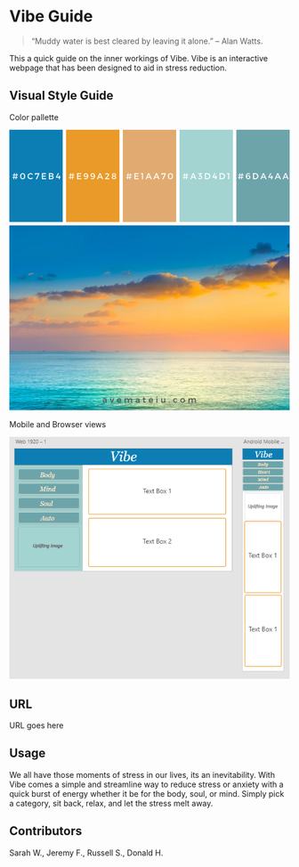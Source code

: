 # Vibe Guide

> “Muddy water is best cleared by leaving it alone.” – Alan Watts.

This a quick guide on the inner workings of Vibe. Vibe is an interactive webpage that has been designed to aid in stress reduction.

## Visual Style Guide

Color pallette

![colpal](images/color-palette-292.png)

Mobile and Browser views

![browserviews](images/image.png)

## URL

URL goes here

## Usage

We all have those moments of stress in our lives, its an inevitability. With Vibe comes a simple and streamline way to reduce stress or anxiety with a quick burst of energy whether it be for the body, soul, or mind. Simply pick a category, sit back, relax, and let the stress melt away.

## Contributors

Sarah W., Jeremy F., Russell S., Donald H.
